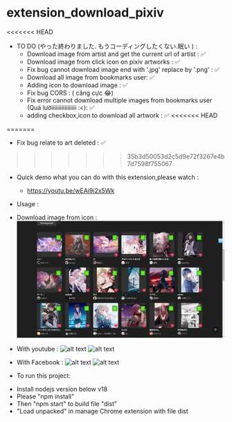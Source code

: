 # extension_download_pixiv

<<<<<<< HEAD


- TO DO (やった終わりました. もうコーディングしたくない.眠い ) : 
  - Download image from artist and get the current url of artist : ✅
  - Download image from click icon on pixiv artworks : ✅
  - Fix bug cannot download image end with '.jpg' replace by '.png' : ✅ 
  - Download all image from bookmarks user: ✅
  - Adding icon to download image : ✅
  - Fix bug CORS : ( căng cực 😂)
  - Fix error cannot download multiple images from bookmarks user (Quá lườiiiiiiiiiiiiiiiii :<): ✅
  - adding checkbox,icon to download all artwork  : ✅
<<<<<<< HEAD

=======
  - Fix bug relate to art deleted : ✅
  
>>>>>>> 35b3d50053d2c5d9e72f3267e4b7d7598f755067
  

- Quick demo what you can do with this extension,please watch :
    - https://youtu.be/wEAi9i2x5Wk
- Usage :

- Download image from icon :
  ![alt text](https://github.com/ShiaHp/extension_download_image_pixiv/blob/main/src/img/icon.png)
- With youtube :
  ![alt text](https://github.com/ShiaHp/extension_download_pixiv/blob/main/img/1.png)
  ![alt text](https://github.com/ShiaHp/extension_download_pixiv/blob/main/img/2.png)
- With Facebook :
  ![alt text](https://github.com/ShiaHp/extension_download_pixiv/blob/main/img/4.png)
  ![alt text](https://github.com/ShiaHp/extension_download_pixiv/blob/main/img/5.png)

* To run this project:

- Install nodejs version below v18
- Please "npm install"
- Then "npm start" to build file "dist"
- "Load unpacked" in manage Chrome extension with file dist


